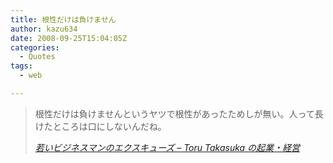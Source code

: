 ```yaml
---
title: 根性だけは負けません
author: kazu634
date: 2008-09-25T15:04:05Z
categories:
  - Quotes
tags:
  - web

---
```

<div class="section">
<blockquote title="若いビジネスマンのエクスキューズ - Toru Takasuka の起業・経営" cite="http://d.hatena.ne.jp/ttakasuka/20080925/p2">
<p>
      根性だけは負けませんというヤツで根性があったためしが無い。人って長けたところは口にしないんだね。
</p>
    
<p>
<cite><a href="http://d.hatena.ne.jp/ttakasuka/20080925/p2" onclick="__gaTracker('send', 'event', 'outbound-article', 'http://d.hatena.ne.jp/ttakasuka/20080925/p2', '若いビジネスマンのエクスキューズ &#8211; Toru Takasuka の起業・経営');" target="_blank">若いビジネスマンのエクスキューズ &#8211; Toru Takasuka の起業・経営</a></cite>
</p>
</blockquote>
</div>
